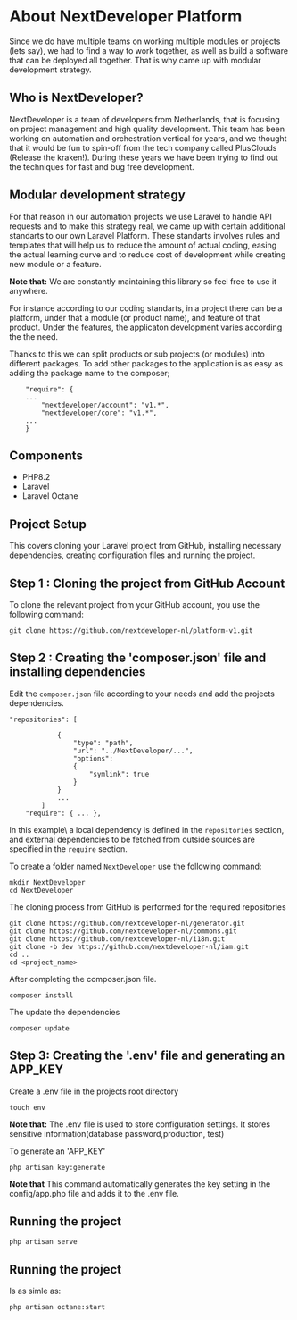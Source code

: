 # About NextDeveloper Platform

Since we do have multiple teams on working multiple modules or projects (lets say), we had to find a way to work
together, as well as build a software that can be deployed all together. That is why came up with modular development
strategy.

## Who is NextDeveloper?
NextDeveloper is a team of developers from Netherlands, that is focusing on project management and high quality development.
This team has been working on automation and orchestration vertical for years, and we thought that it would be fun to
spin-off from the tech company called PlusClouds (Release the kraken!).
During these years we have been trying to find out the techniques for fast and bug free development.

## Modular development strategy

For that reason
in our automation projects we use Laravel to handle API requests and to make this strategy real, we came up with certain 
additional standarts to our own Laravel Platform. These standarts involves rules and templates that will 
help us to reduce the amount of actual coding, easing the actual learning curve and to reduce cost of development while
creating new module or a feature.

**Note that:** We are constantly maintaining this library so feel free to use it anywhere.

For instance according to our coding standarts, in a project there can be a platform, under that a module (or
product name), and feature of that product. Under the features, the applicaton development varies according the the need.

Thanks to this we can split products or sub projects (or modules) into different packages. To add other packages to the
application is as easy as adding the package name to the composer;

```
    "require": {
    ... 
        "nextdeveloper/account": "v1.*",
        "nextdeveloper/core": "v1.*",
    ...
    }
```

## Components

- PHP8.2
- Laravel
- Laravel Octane

## Project Setup

This covers cloning your Laravel project from GitHub, installing necessary dependencies, creating configuration files and running the project.

## Step 1 : Cloning the project from GitHub Account

To clone the relevant project from your GitHub account, you use the following command:

```
git clone https://github.com/nextdeveloper-nl/platform-v1.git
```
## Step 2 : Creating the 'composer.json' file and installing dependencies

Edit the `composer.json` file according to your needs and add the projects dependencies.


```
"repositories": [
            
            {
                "type": "path",
                "url": "../NextDeveloper/...",
                "options": 
                {
                    "symlink": true
                }
            }
            ...
        ]
    "require": { ... },
```

In this example\ a local dependency is defined in the `repositories` section, and external dependencies to be fetched from outside sources are specified in the `require` section.

To create a folder named `NextDeveloper` use the following command:

```
mkdir NextDeveloper
cd NextDeveloper
```
The cloning process from GitHub is performed for the required repositories

```
git clone https://github.com/nextdeveloper-nl/generator.git
git clone https://github.com/nextdeveloper-nl/commons.git
git clone https://github.com/nextdeveloper-nl/i18n.git
git clone -b dev https://github.com/nextdeveloper-nl/iam.git
cd ..
cd <project_name>
```
After completing the composer.json file.

```
composer install
```
The update the dependencies

```
composer update
```

## Step 3: Creating the '.env' file and generating an APP_KEY

Create a .env file in the projects root directory

```
touch env
```
**Note that:** The .env file is used to store configuration settings. It stores sensitive information(database password,production, test)

To generate an 'APP_KEY'
```
php artisan key:generate  
```

**Note that** This command automatically generates the key setting in the config/app.php file and adds it to the .env file.

## Running the project

```
php artisan serve
```

## Running the project

Is as simle as:
```
php artisan octane:start
```

